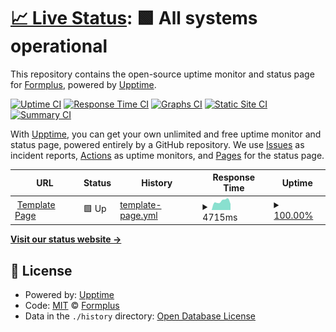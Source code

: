 # [📈 Live Status](https://Formplus.github.io/upptime): <!--live status--> **🟩 All systems operational**

This repository contains the open-source uptime monitor and status page for [Formplus](https://Formplus.github.io/upptime), powered by [Upptime](https://github.com/upptime/upptime).

[![Uptime CI](https://github.com/Formplus/upptime/workflows/Uptime%20CI/badge.svg)](https://github.com/Formplus/upptime/actions?query=workflow%3A%22Uptime+CI%22)
[![Response Time CI](https://github.com/Formplus/upptime/workflows/Response%20Time%20CI/badge.svg)](https://github.com/Formplus/upptime/actions?query=workflow%3A%22Response+Time+CI%22)
[![Graphs CI](https://github.com/Formplus/upptime/workflows/Graphs%20CI/badge.svg)](https://github.com/Formplus/upptime/actions?query=workflow%3A%22Graphs+CI%22)
[![Static Site CI](https://github.com/Formplus/upptime/workflows/Static%20Site%20CI/badge.svg)](https://github.com/Formplus/upptime/actions?query=workflow%3A%22Static+Site+CI%22)
[![Summary CI](https://github.com/Formplus/upptime/workflows/Summary%20CI/badge.svg)](https://github.com/Formplus/upptime/actions?query=workflow%3A%22Summary+CI%22)

With [Upptime](https://upptime.js.org), you can get your own unlimited and free uptime monitor and status page, powered entirely by a GitHub repository. We use [Issues](https://github.com/Formplus/upptime/issues) as incident reports, [Actions](https://github.com/Formplus/upptime/actions) as uptime monitors, and [Pages](https://Formplus.github.io/upptime) for the status page.

<!--start: status pages-->
<!-- This summary is generated by Upptime (https://github.com/upptime/upptime) -->
<!-- Do not edit this manually, your changes will be overwritten -->
<!-- prettier-ignore -->
| URL | Status | History | Response Time | Uptime |
| --- | ------ | ------- | ------------- | ------ |
| <img alt="" src="https://icons.duckduckgo.com/ip3/formpl.us.ico" height="13"> [Template Page](https://formpl.us/templates) | 🟩 Up | [template-page.yml](https://github.com/Formplus/upptime/commits/HEAD/history/template-page.yml) | <details><summary><img alt="Response time graph" src="./graphs/template-page/response-time-week.png" height="20"> 4715ms</summary><br><a href="https://Formplus.github.io/upptime/history/template-page"><img alt="Response time 5189" src="https://img.shields.io/endpoint?url=https%3A%2F%2Fraw.githubusercontent.com%2FFormplus%2Fupptime%2FHEAD%2Fapi%2Ftemplate-page%2Fresponse-time.json"></a><br><a href="https://Formplus.github.io/upptime/history/template-page"><img alt="24-hour response time 3285" src="https://img.shields.io/endpoint?url=https%3A%2F%2Fraw.githubusercontent.com%2FFormplus%2Fupptime%2FHEAD%2Fapi%2Ftemplate-page%2Fresponse-time-day.json"></a><br><a href="https://Formplus.github.io/upptime/history/template-page"><img alt="7-day response time 4715" src="https://img.shields.io/endpoint?url=https%3A%2F%2Fraw.githubusercontent.com%2FFormplus%2Fupptime%2FHEAD%2Fapi%2Ftemplate-page%2Fresponse-time-week.json"></a><br><a href="https://Formplus.github.io/upptime/history/template-page"><img alt="30-day response time 5009" src="https://img.shields.io/endpoint?url=https%3A%2F%2Fraw.githubusercontent.com%2FFormplus%2Fupptime%2FHEAD%2Fapi%2Ftemplate-page%2Fresponse-time-month.json"></a><br><a href="https://Formplus.github.io/upptime/history/template-page"><img alt="1-year response time 5148" src="https://img.shields.io/endpoint?url=https%3A%2F%2Fraw.githubusercontent.com%2FFormplus%2Fupptime%2FHEAD%2Fapi%2Ftemplate-page%2Fresponse-time-year.json"></a></details> | <details><summary><a href="https://Formplus.github.io/upptime/history/template-page">100.00%</a></summary><a href="https://Formplus.github.io/upptime/history/template-page"><img alt="All-time uptime 94.21%" src="https://img.shields.io/endpoint?url=https%3A%2F%2Fraw.githubusercontent.com%2FFormplus%2Fupptime%2FHEAD%2Fapi%2Ftemplate-page%2Fuptime.json"></a><br><a href="https://Formplus.github.io/upptime/history/template-page"><img alt="24-hour uptime 100.00%" src="https://img.shields.io/endpoint?url=https%3A%2F%2Fraw.githubusercontent.com%2FFormplus%2Fupptime%2FHEAD%2Fapi%2Ftemplate-page%2Fuptime-day.json"></a><br><a href="https://Formplus.github.io/upptime/history/template-page"><img alt="7-day uptime 100.00%" src="https://img.shields.io/endpoint?url=https%3A%2F%2Fraw.githubusercontent.com%2FFormplus%2Fupptime%2FHEAD%2Fapi%2Ftemplate-page%2Fuptime-week.json"></a><br><a href="https://Formplus.github.io/upptime/history/template-page"><img alt="30-day uptime 100.00%" src="https://img.shields.io/endpoint?url=https%3A%2F%2Fraw.githubusercontent.com%2FFormplus%2Fupptime%2FHEAD%2Fapi%2Ftemplate-page%2Fuptime-month.json"></a><br><a href="https://Formplus.github.io/upptime/history/template-page"><img alt="1-year uptime 99.96%" src="https://img.shields.io/endpoint?url=https%3A%2F%2Fraw.githubusercontent.com%2FFormplus%2Fupptime%2FHEAD%2Fapi%2Ftemplate-page%2Fuptime-year.json"></a></details>

<!--end: status pages-->

[**Visit our status website →**](https://Formplus.github.io/upptime)

## 📄 License

- Powered by: [Upptime](https://github.com/upptime/upptime)
- Code: [MIT](./LICENSE) © [Formplus](https://Formplus.github.io/upptime)
- Data in the `./history` directory: [Open Database License](https://opendatacommons.org/licenses/odbl/1-0/)

